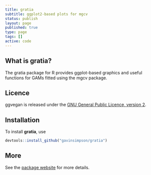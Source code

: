 ```yaml
---
title: gratia
subtitle: ggplot2-based plots for mgcv
status: publish
layout: page
published: true
type: page
tags: []
active: code
---
```


## What is gratia?
The gratia package for R provides ggplot-based graphics and useful functions for GAMs fitted using the mgcv package.

## Licence
ggvegan is released under the [GNU General Public Licence, version 2](http://www.gnu.org/licenses/gpl-2.0.html).

## Installation

To install **gratia**, use

```r
devtools::install_github("gavinsimpson/gratia")
```

## More
See the [package website](https://gavinsimpson.github.io/gratia/) for more details.

